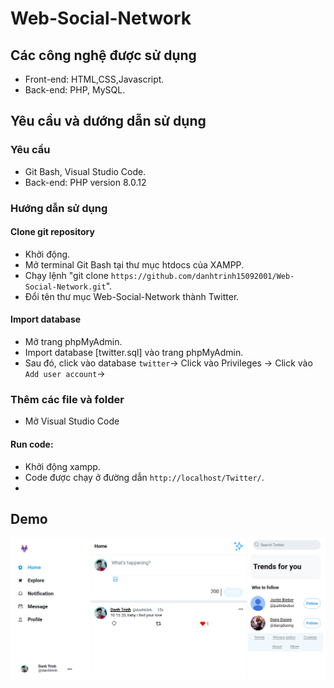 # Web-Social-Network
## Các công nghệ được sử dụng
  - Front-end: HTML,CSS,Javascript.
  - Back-end: PHP, MySQL.
## Yêu cầu và dướng dẫn sử dụng
### Yêu cầu
  - Git Bash, Visual Studio Code.
  - Back-end: PHP version 8.0.12
### Hướng dẫn sử dụng
#### Clone git repository
  - Khởi động.
  - Mở terminal Git Bash tại thư mục htdocs của XAMPP.
  - Chạy lệnh "git clone `https://github.com/danhtrinh15092001/Web-Social-Network.git`".
  - Đổi tên thư mục Web-Social-Network thành Twitter.
#### Import database
  - Mở trang phpMyAdmin.
  - Import database [twitter.sql] vào trang phpMyAdmin.
  - Sau đó, click vào database `twitter`-> Click vào Privileges -> Click vào `Add user account`->
### Thêm các file và folder
  - Mở Visual Studio Code
#### Run code:
  - Khởi động xampp.
  - Code được chạy ở đường dẫn `http://localhost/Twitter/`.
  - 
## Demo
<p align='center'><img src='https://github.com/danhtrinh15092001/Web-Social-Network/blob/c76b704ce5ad2505fd8e3a44bf0435b745f1cfe0/Demo.png'></p>
